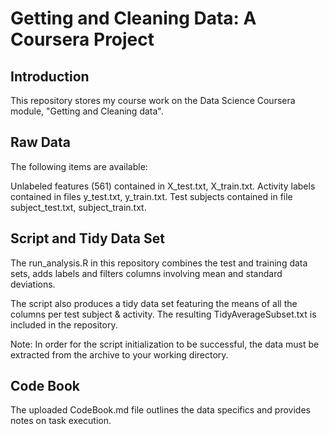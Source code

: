 Getting and Cleaning Data: A Coursera Project
=============================================

Introduction
------------
This repository stores my course work on the Data Science Coursera module, "Getting and Cleaning data".

Raw Data
------------------
The following items are available:

Unlabeled features (561) contained in X_test.txt, X_train.txt. 
Activity labels contained in files y_test.txt, y_train.txt.
Test subjects contained in file subject_test.txt, subject_train.txt.

Script and Tidy Data Set
-------------------------------------
The run_analysis.R in this repository combines the test and training data sets, adds labels and filters columns involving mean and standard deviations.

The script also produces a tidy data set featuring the means of all the columns per test subject & activity.
The resulting TidyAverageSubset.txt is included in the repository.

Note: In order for the script initialization to be successful, the data must be extracted from the archive to your working directory.

Code Book
-------------------
The uploaded CodeBook.md file outlines the data specifics and provides notes on task execution.
